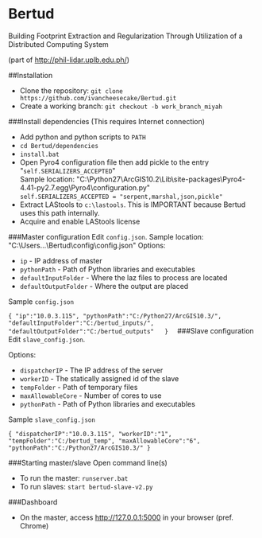 # Bertud
Building Footprint Extraction and Regularization Through Utilization of a Distributed Computing System

(part of http://phil-lidar.uplb.edu.ph/)

##Installation 
* Clone the repository: `git clone https://github.com/ivancheesecake/Bertud.git`
* Create a working branch: `git checkout -b work_branch_miyah`

###Install dependencies
(This requires Internet connection)
* Add python and python scripts to `PATH` 
* `cd Bertud/dependencies`
* `install.bat`
* Open Pyro4 configuration file then add pickle to the entry "`self.SERIALIZERS_ACCEPTED`"<br />
	Sample location: "C:\Python27\ArcGIS10.2\Lib\site-packages\Pyro4-4.41-py2.7.egg\Pyro4\configuration.py"<br />
	`self.SERIALIZERS_ACCEPTED = "serpent,marshal,json,pickle"`
* Extract LAStools to `c:\lastools`. This is IMPORTANT because Bertud uses this path internally.
* Acquire and enable LAStools license

###Master configuration
Edit `config.json`.
	Sample location: "C:\Users\...\Bertud\config\config.json"
Options:

* `ip` - IP address of master
* `pythonPath` - Path of Python libraries and executables
* `defaultInputFolder` - Where the laz files to process are located
* `defaultOutputFolder` - Where the output are placed

Sample `config.json`

`{
   "ip":"10.0.3.115",
   "pythonPath":"C:/Python27/ArcGIS10.3/",
   "defaultInputFolder":"C:/bertud_inputs/",
   "defaultOutputFolder":"C:/bertud_outputs"  
 } 
`
###Slave configuration
Edit `slave_config.json`.

Options:
* `dispatcherIP` - The IP address of the server
* `workerID` - The statically assigned id of the slave
* `tempFolder` - Path of temporary files
* `maxAllowableCore` - Number of cores to use
* `pythonPath` - Path of Python libraries and executables

Sample `slave_config.json`

`{
   "dispatcherIP":"10.0.3.115",
   "workerID":"1", 
   "tempFolder":"C:/bertud_temp",
   "maxAllowableCore":"6",
   "pythonPath":"C:/Python27/ArcGIS10.3/"
}`

###Starting master/slave
Open command line(s)
* To run the master: `runserver.bat`
* To run slaves: `start bertud-slave-v2.py`
 
###Dashboard
* On the master, access http://127.0.0.1:5000 in your browser (pref. Chrome)

